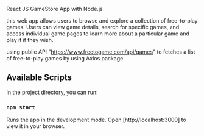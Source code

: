 
React JS GameStore App with Node.js

this web app allows users to browse and explore a collection of free-to-play games. 
Users can view game details, search for specific games, and access individual game pages to learn more about a particular game and play it if they wish.

using public API "https://www.freetogame.com/api/games" 
to fetches a list of free-to-play games by using Axios package.

## Available Scripts

In the project directory, you can run:
### `npm start`

Runs the app in the development mode.
Open [http://localhost:3000] to view it in your browser.


